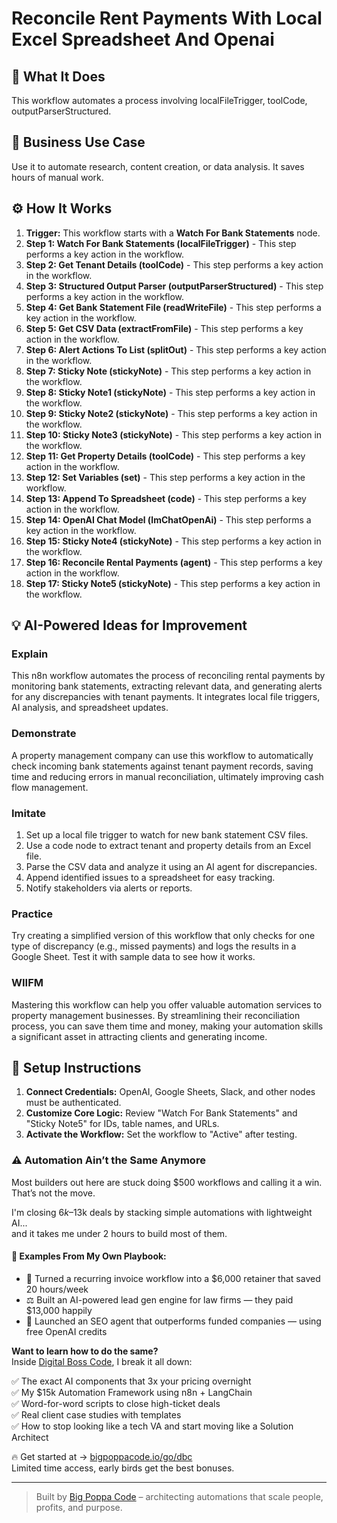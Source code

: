 # Reconcile Rent Payments With Local Excel Spreadsheet And Openai

## 🚀 What It Does
This workflow automates a process involving localFileTrigger, toolCode, outputParserStructured.

## 💼 Business Use Case
Use it to automate research, content creation, or data analysis. It saves hours of manual work.

## ⚙️ How It Works
1.  **Trigger:** This workflow starts with a **Watch For Bank Statements** node.
2. **Step 1: Watch For Bank Statements (localFileTrigger)** - This step performs a key action in the workflow.
3. **Step 2: Get Tenant Details (toolCode)** - This step performs a key action in the workflow.
4. **Step 3: Structured Output Parser (outputParserStructured)** - This step performs a key action in the workflow.
5. **Step 4: Get Bank Statement File (readWriteFile)** - This step performs a key action in the workflow.
6. **Step 5: Get CSV Data (extractFromFile)** - This step performs a key action in the workflow.
7. **Step 6: Alert Actions To List (splitOut)** - This step performs a key action in the workflow.
8. **Step 7: Sticky Note (stickyNote)** - This step performs a key action in the workflow.
9. **Step 8: Sticky Note1 (stickyNote)** - This step performs a key action in the workflow.
10. **Step 9: Sticky Note2 (stickyNote)** - This step performs a key action in the workflow.
11. **Step 10: Sticky Note3 (stickyNote)** - This step performs a key action in the workflow.
12. **Step 11: Get Property Details (toolCode)** - This step performs a key action in the workflow.
13. **Step 12: Set Variables (set)** - This step performs a key action in the workflow.
14. **Step 13: Append To Spreadsheet (code)** - This step performs a key action in the workflow.
15. **Step 14: OpenAI Chat Model (lmChatOpenAi)** - This step performs a key action in the workflow.
16. **Step 15: Sticky Note4 (stickyNote)** - This step performs a key action in the workflow.
17. **Step 16: Reconcile Rental Payments (agent)** - This step performs a key action in the workflow.
18. **Step 17: Sticky Note5 (stickyNote)** - This step performs a key action in the workflow.

## 💡 AI-Powered Ideas for Improvement
### Explain
This n8n workflow automates the process of reconciling rental payments by monitoring bank statements, extracting relevant data, and generating alerts for any discrepancies with tenant payments. It integrates local file triggers, AI analysis, and spreadsheet updates.

### Demonstrate
A property management company can use this workflow to automatically check incoming bank statements against tenant payment records, saving time and reducing errors in manual reconciliation, ultimately improving cash flow management.

### Imitate
1. Set up a local file trigger to watch for new bank statement CSV files.
2. Use a code node to extract tenant and property details from an Excel file.
3. Parse the CSV data and analyze it using an AI agent for discrepancies.
4. Append identified issues to a spreadsheet for easy tracking.
5. Notify stakeholders via alerts or reports.

### Practice
Try creating a simplified version of this workflow that only checks for one type of discrepancy (e.g., missed payments) and logs the results in a Google Sheet. Test it with sample data to see how it works.

### WIIFM
Mastering this workflow can help you offer valuable automation services to property management businesses. By streamlining their reconciliation process, you can save them time and money, making your automation skills a significant asset in attracting clients and generating income.

## 🔧 Setup Instructions
1. **Connect Credentials:** OpenAI, Google Sheets, Slack, and other nodes must be authenticated.
2. **Customize Core Logic:** Review "Watch For Bank Statements" and "Sticky Note5" for IDs, table names, and URLs.
3. **Activate the Workflow:** Set the workflow to "Active" after testing.

### ⚠️ Automation Ain’t the Same Anymore

Most builders out here are stuck doing $500 workflows and calling it a win.  
That’s not the move.  

I'm closing $6k–$13k deals by stacking simple automations with lightweight AI...  
and it takes me under 2 hours to build most of them.

#### 🧠 Examples From My Own Playbook:
- 🔁 Turned a recurring invoice workflow into a $6,000 retainer that saved 20 hours/week  
- ⚖️ Built an AI-powered lead gen engine for law firms — they paid $13,000 happily  
- 🚀 Launched an SEO agent that outperforms funded companies — using free OpenAI credits  

**Want to learn how to do the same?**  
Inside [Digital Boss Code](https://bigpoppacode.io/go/dbc), I break it all down:

✅ The exact AI components that 3x your pricing overnight  
✅ My $15k Automation Framework using n8n + LangChain  
✅ Word-for-word scripts to close high-ticket deals  
✅ Real client case studies with templates  
✅ How to stop looking like a tech VA and start moving like a Solution Architect  

🔥 Get started at → [bigpoppacode.io/go/dbc](https://bigpoppacode.io/go/dbc)  
Limited time access, early birds get the best bonuses.

---
> Built by [Big Poppa Code](https://bigpoppacode.io) – architecting automations that scale people, profits, and purpose.
